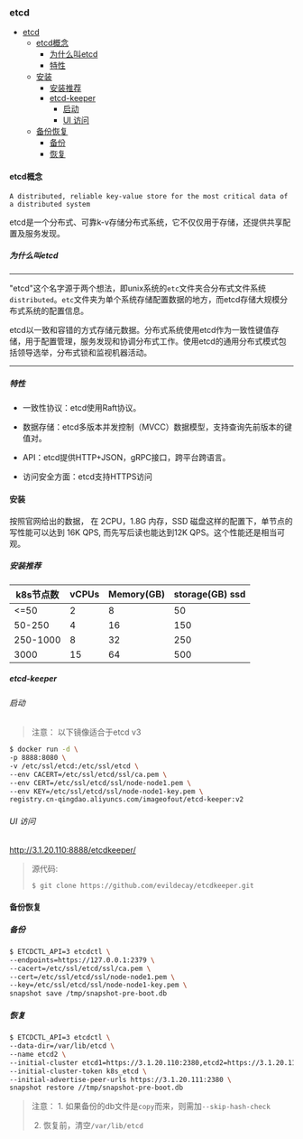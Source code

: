 ### etcd

- [etcd](#etcd)
  - [etcd概念](#etcd概念)
    - [为什么叫etcd](#为什么叫etcd)
    - [特性](#特性)
  - [安装](#安装)
    - [安装推荐](#安装推荐)
    - [etcd-keeper](#etcd-keeper)
      - [启动](#启动)
      - [UI 访问](#ui-访问)
  - [备份恢复](#备份恢复)
    - [备份](#备份)
    - [恢复](#恢复)

#### etcd概念

`A distributed, reliable key-value store for the most critical data of a distributed system`

etcd是一个分布式、可靠k-v存储分布式系统，它不仅仅用于存储，还提供共享配置及服务发现。

##### 为什么叫etcd

---

"etcd"这个名字源于两个想法，即unix系统的`etc`文件夹合分布式文件系统`distributed`。`etc`文件夹为单个系统存储配置数据的地方，而etcd存储大规模分布式系统的配置信息。



etcd以一致和容错的方式存储元数据。分布式系统使用etcd作为一致性键值存储，用于配置管理，服务发现和协调分布式工作。使用etcd的通用分布式模式包括领导选举，分布式锁和监视机器活动。

---

##### 特性

- 一致性协议：etcd使用Raft协议。

- 数据存储：etcd多版本并发控制（MVCC）数据模型，支持查询先前版本的键值对。

- API：etcd提供HTTP+JSON，gRPC接口，跨平台跨语言。

- 访问安全方面：etcd支持HTTPS访问

  

#### 安装

按照官网给出的数据， 在 2CPU，1.8G 内存，SSD 磁盘这样的配置下，单节点的写性能可以达到 16K QPS, 而先写后读也能达到12K QPS。这个性能还是相当可观。

##### 安装推荐

| k8s节点数 | vCPUs | Memory(GB) | storage(GB) ssd |
| --------- | ----- | ---------- | --------------- |
| <=50      | 2     | 8          | 50              |
| 50-250    | 4     | 16         | 150             |
| 250-1000  | 8     | 32         | 250             |
| 3000      | 15    | 64         | 500             |

##### etcd-keeper

###### 启动

> 注意： 以下镜像适合于etcd v3

```bash
$ docker run -d \
-p 8888:8080 \
-v /etc/ssl/etcd:/etc/ssl/etcd \
--env CACERT=/etc/ssl/etcd/ssl/ca.pem \
--env CERT=/etc/ssl/etcd/ssl/node-node1.pem \
--env KEY=/etc/ssl/etcd/ssl/node-node1-key.pem \
registry.cn-qingdao.aliyuncs.com/imageofout/etcd-keeper:v2
```

###### UI 访问

http://3.1.20.110:8888/etcdkeeper/

> 源代码:
>
> ```bash
> $ git clone https://github.com/evildecay/etcdkeeper.git
> ```
>
> 

#### 备份恢复

##### 备份

```bash
$ ETCDCTL_API=3 etcdctl \
--endpoints=https://127.0.0.1:2379 \
--cacert=/etc/ssl/etcd/ssl/ca.pem \
--cert=/etc/ssl/etcd/ssl/node-node1.pem \
--key=/etc/ssl/etcd/ssl/node-node1-key.pem \
snapshot save /tmp/snapshot-pre-boot.db
```

##### 恢复

```bash
$ ETCDCTL_API=3 etcdctl \
--data-dir=/var/lib/etcd \
--name etcd2 \
--initial-cluster etcd1=https://3.1.20.110:2380,etcd2=https://3.1.20.111:2380,etcd3=https://3.1.20.112:2380 \
--initial-cluster-token k8s_etcd \
--initial-advertise-peer-urls https://3.1.20.111:2380 \
snapshot restore //tmp/snapshot-pre-boot.db
```



> 注意： 1. 如果备份的db文件是`copy`而来，则需加`--skip-hash-check`
>
> ​             2. 恢复前，清空`/var/lib/etcd`

